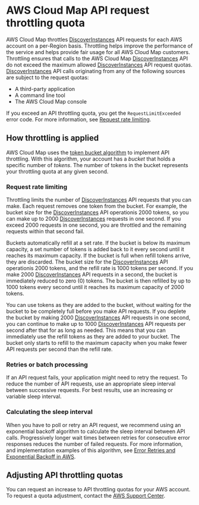 # AWS Cloud Map API request throttling quota<a name="throttling"></a>

AWS Cloud Map throttles [DiscoverInstances](https://docs.aws.amazon.com/cloud-map/latest/api/API_DiscoverInstances.html) API requests for each AWS account on a per\-Region basis\. Throttling helps improve the performance of the service and helps provide fair usage for all AWS Cloud Map customers\. Throttling ensures that calls to the AWS Cloud Map [DiscoverInstances](https://docs.aws.amazon.com/cloud-map/latest/api/API_DiscoverInstances.html) API do not exceed the maximum allowed [DiscoverInstances](https://docs.aws.amazon.com/cloud-map/latest/api/API_DiscoverInstances.html) API request quotas\. [DiscoverInstances](https://docs.aws.amazon.com/cloud-map/latest/api/API_DiscoverInstances.html) API calls originating from any of the following sources are subject to the request quotas:
+ A third\-party application
+ A command line tool
+ The AWS Cloud Map console

If you exceed an API throttling quota, you get the `RequestLimitExceeded` error code\. For more information, see [Request rate limiting](#throttling-rate-based)\.

## How throttling is applied<a name="throttling-how"></a>

AWS Cloud Map uses the [token bucket algorithm](https://en.wikipedia.org/wiki/Token_bucket) to implement API throttling\. With this algorithm, your account has a *bucket* that holds a specific number of *tokens*\. The number of tokens in the bucket represents your throttling quota at any given second\.

### Request rate limiting<a name="throttling-rate-based"></a>

Throttling limits the number of [DiscoverInstances](https://docs.aws.amazon.com/cloud-map/latest/api/API_DiscoverInstances.html) API requests that you can make\. Each request removes one token from the bucket\. For example, the bucket size for the [DiscoverInstances](https://docs.aws.amazon.com/cloud-map/latest/api/API_DiscoverInstances.html) API operationis 2000 tokens, so you can make up to 2000 [DiscoverInstances](https://docs.aws.amazon.com/cloud-map/latest/api/API_DiscoverInstances.html) requests in one second\. If you exceed 2000 requests in one second, you are throttled and the remaining requests within that second fail\.

Buckets automatically refill at a set rate\. If the bucket is below its maximum capacity, a set number of tokens is added back to it every second until it reaches its maximum capacity\. If the bucket is full when refill tokens arrive, they are discarded\. The bucket size for the [DiscoverInstances](https://docs.aws.amazon.com/cloud-map/latest/api/API_DiscoverInstances.html) API operationis 2000 tokens, and the refill rate is 1000 tokens per second\. If you make 2000 [DiscoverInstances](https://docs.aws.amazon.com/cloud-map/latest/api/API_DiscoverInstances.html) API requests in a second, the bucket is immediately reduced to zero \(0\) tokens\. The bucket is then refilled by up to 1000 tokens every second until it reaches its maximum capacity of 2000 tokens\.

You can use tokens as they are added to the bucket, without waiting for the bucket to be completely full before you make API requests\. If you deplete the bucket by making 2000 [DiscoverInstances](https://docs.aws.amazon.com/cloud-map/latest/api/API_DiscoverInstances.html) API requests in one second, you can continue to make up to 1000 [DiscoverInstances](https://docs.aws.amazon.com/cloud-map/latest/api/API_DiscoverInstances.html) API requests per second after that for as long as needed\. This means that you can immediately use the refill tokens as they are added to your bucket\. The bucket only starts to refill to the maximum capacity when you make fewer API requests per second than the refill rate\.

### Retries or batch processing<a name="retries"></a>

If an API request fails, your application might need to retry the request\. To reduce the number of API requests, use an appropriate sleep interval between successive requests\. For best results, use an increasing or variable sleep interval\.

### Calculating the sleep interval<a name="calculate_delay_interval"></a>

When you have to poll or retry an API request, we recommend using an exponential backoff algorithm to calculate the sleep interval between API calls\. Progressively longer wait times between retries for consecutive error responses reduces the number of failed requests\. For more information, and implementation examples of this algorithm, see [Error Retries and Exponential Backoff in AWS](https://docs.aws.amazon.com/general/latest/gr/api-retries.html)\.

## Adjusting API throttling quotas<a name="throttling-increase"></a>

You can request an increase to API throttling quotas for your AWS account\. To request a quota adjustment, contact the [AWS Support Center](https://console.aws.amazon.com/support/home#/)\.